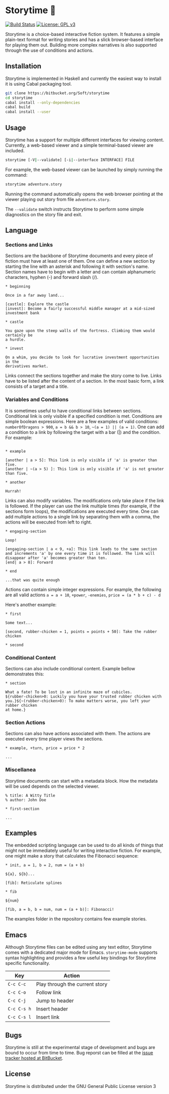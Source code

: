# Storytime 🌿

[![Build Status](https://api.travis-ci.org/Soft/storytime.svg?branch=master)](https://travis-ci.org/Soft/storytime)
[![License: GPL v3](https://img.shields.io/badge/License-GPL%20v3-blue.svg)](LICENSE)

Storytime is a choice-based interactive fiction system. It features a simple
plain-text format for writing stories and has a slick browser-based interface
for playing them out. Building more complex narratives is also supported through
the use of conditions and actions.

## Installation

Storytime is implemented in Haskell and currently the easiest way to install it
is using Cabal packaging tool.

~~~bash
git clone https://bitbucket.org/Soft/storytime
cd storytime
cabal install --only-dependencies
cabal build
cabal install --user
~~~

## Usage

Storytime has a support for multiple different interfaces for viewing content.
Currently, a web-based viewer and a simple terminal-based viewer are included.

~~~bash
storytime [-V|--validate] [-i|--interface INTERFACE] FILE
~~~

For example, the web-based viewer can be launched by simply running the command:

~~~bash
storytime adventure.story
~~~

Running the command automatically opens the web browser pointing at the viewer
playing out story from file `adventure.story`.

The `--validate` switch instructs Storytime to perform some simple diagnostics
on the story file and exit.

## Language

### Sections and Links

Sections are the backbone of Storytime documents and every piece of fiction must
have at least one of them. One can define a new section by starting the line
with an asterisk and following it with section's name. Section names have to
begin with a letter and can contain alphanumeric characters, hyphen (-) and
forward slash (/).

~~~
* beginning

Once in a far away land...

[castle]: Explore the castle
[invest]: Become a fairly successful middle manager at a mid-sized investment bank

* castle

You gaze upon the steep walls of the fortress. Climbing them would certainly be
a hurdle.

* invest

On a whim, you decide to look for lucrative investment opportunities in the
derivatives market.

~~~

Links connect the sections together and make the story come to live. Links have
to be listed after the content of a section. In the most basic form, a link
consists of a target and a title.

### Variables and Conditions

It is sometimes useful to have conditional links between sections. Conditional
link is only visible if a specified condition is met. Conditions are simple
boolean expressions. Here are a few examples of valid conditions:
`numberOfDragons > 900`, `a = b && b > 10`, `~(a = 1) || (a = 1)`. One can
add a condition to a link by following the target with a bar (|) and the
condition. For example:

~~~

* example

[another | a > 5]: This link is only visible if 'a' is greater than five.
[another | ~(a > 5) ]: This link is only visible if 'a' is not greater than five.

* another

Hurrah!

~~~

Links can also modify variables. The modifications only take place if the link
is followed. If the player can use the link multiple times (for example, if the
sections form loops), the modifications are executed every time. One can add
multiple actions to a single link by separating them with a comma, the actions
will be executed from left to right. 

~~~
* engaging-section

Loop!

[engaging-section | a < 9, +a]: This link leads to the same section and increments 'a' by one every time it is followed. The link will disappear after 'a' becomes greater than ten.
[end| a > 8]: Forward

* end

...that was quite enough

~~~

Actions can contain simple integer expressions. For example, the following are
all valid actions `a = a + 10`, `+power`, `-enemies`, `price = (a * b + c) - d`

Here's another example:

~~~
* first

Some text...

[second, rubber-chicken = 1, points = points + 50]: Take the rubber chicken

* second

~~~

### Conditional Content

Sections can also include conditional content. Example bellow demonstrates this:

~~~
* section

What a fate! To be lost in an infinite maze of cubicles.
${rubber-chicken>0: Luckily you have your trusted rubber chicken with
you.}${~(rubber-chicken>0): To make matters worse, you left your rubber chicken
at home.}

~~~

### Section Actions

Sections can also have actions associated with them. The actions are executed
every time player views the sections.

~~~
* example, +turn, price = price * 2

...
~~~

### Miscellanea

Storytime documents can start with a metadata block. How the metadata will be
used depends on the selected viewer.

~~~
% title: A Witty Title
% author: John Doe

* first-section

...
~~~

## Examples

The embedded scripting language can be used to do all kinds of things that might
not be immediately useful for writing interactive fiction. For example, one
might make a story that calculates the Fibonacci sequence:

~~~
* init, a = 1, b = 2, num = (a + b)

${a}, ${b}...

[fib]: Reticulate splines

* fib

${num}

[fib, a = b, b = num, num = (a + b)]: Fibonacci!
~~~

The examples folder in the repository contains few example stories.

## Emacs

Although Storytime files can be edited using any text editor, Storytime comes
with a dedicated major mode for Emacs. `storytime-mode` supports syntax
highlighting and provides a few useful key bindings for Storytime specific
functionality.

Key           | Action
------------- | ---------------------------------
`C-c C-c`     | Play through the current story
`C-c C-o`     | Follow link
`C-c C-j`     | Jump to header
`C-c C-s h`   | Insert header
`C-c C-s l`   | Insert link


## Bugs

Storytime is still at the experimental stage of development and bugs are bound
to occur from time to time. Bug reporst can be filled at the
[issue tracker hosted at BitBucket](https://bitbucket.org/Soft/storytime/issues).

## License

Storytime is distributed under the GNU General Public License version 3
